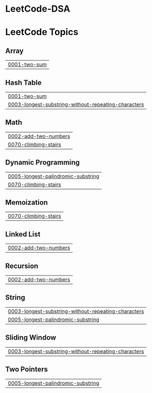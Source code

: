 # LeetCode-DSA
<!---LeetCode Topics Start-->
# LeetCode Topics
## Array
|  |
| ------- |
| [0001-two-sum](https://github.com/tghosh97/LeetCode-DSA/tree/master/0001-two-sum) |
## Hash Table
|  |
| ------- |
| [0001-two-sum](https://github.com/tghosh97/LeetCode-DSA/tree/master/0001-two-sum) |
| [0003-longest-substring-without-repeating-characters](https://github.com/tghosh97/LeetCode-DSA/tree/master/0003-longest-substring-without-repeating-characters) |
## Math
|  |
| ------- |
| [0002-add-two-numbers](https://github.com/tghosh97/LeetCode-DSA/tree/master/0002-add-two-numbers) |
| [0070-climbing-stairs](https://github.com/tghosh97/LeetCode-DSA/tree/master/0070-climbing-stairs) |
## Dynamic Programming
|  |
| ------- |
| [0005-longest-palindromic-substring](https://github.com/tghosh97/LeetCode-DSA/tree/master/0005-longest-palindromic-substring) |
| [0070-climbing-stairs](https://github.com/tghosh97/LeetCode-DSA/tree/master/0070-climbing-stairs) |
## Memoization
|  |
| ------- |
| [0070-climbing-stairs](https://github.com/tghosh97/LeetCode-DSA/tree/master/0070-climbing-stairs) |
## Linked List
|  |
| ------- |
| [0002-add-two-numbers](https://github.com/tghosh97/LeetCode-DSA/tree/master/0002-add-two-numbers) |
## Recursion
|  |
| ------- |
| [0002-add-two-numbers](https://github.com/tghosh97/LeetCode-DSA/tree/master/0002-add-two-numbers) |
## String
|  |
| ------- |
| [0003-longest-substring-without-repeating-characters](https://github.com/tghosh97/LeetCode-DSA/tree/master/0003-longest-substring-without-repeating-characters) |
| [0005-longest-palindromic-substring](https://github.com/tghosh97/LeetCode-DSA/tree/master/0005-longest-palindromic-substring) |
## Sliding Window
|  |
| ------- |
| [0003-longest-substring-without-repeating-characters](https://github.com/tghosh97/LeetCode-DSA/tree/master/0003-longest-substring-without-repeating-characters) |
## Two Pointers
|  |
| ------- |
| [0005-longest-palindromic-substring](https://github.com/tghosh97/LeetCode-DSA/tree/master/0005-longest-palindromic-substring) |
<!---LeetCode Topics End-->